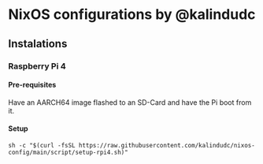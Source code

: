 # NixOS configurations by @kalindudc


## Instalations

### Raspberry Pi 4

#### Pre-requisites
Have an AARCH64 image flashed to an SD-Card and have the Pi boot from it.

#### Setup
```
sh -c "$(curl -fsSL https://raw.githubusercontent.com/kalindudc/nixos-config/main/script/setup-rpi4.sh)"
```
